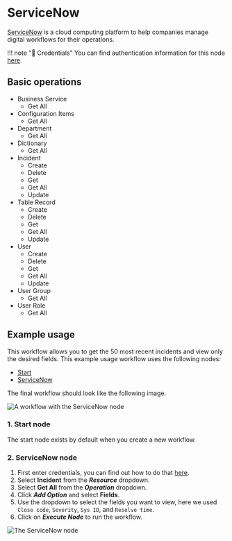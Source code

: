 # ServiceNow

[ServiceNow](https://www.servicenow.com/) is a cloud computing platform to help companies manage digital workflows for their operations.

!!! note "🔑 Credentials"
    You can find authentication information for this node [here](/integrations/credentials/serviceNow/).


## Basic operations

* Business Service
    * Get All
* Configuration Items
    * Get All
* Department
    * Get All
* Dictionary
    * Get All
* Incident
    * Create
    * Delete
    * Get
    * Get All
    * Update
* Table Record
    * Create
    * Delete
    * Get
    * Get All
    * Update
* User
    * Create
    * Delete
    * Get
    * Get All
    * Update
* User Group
    * Get All
* User Role
    * Get All

## Example usage

This workflow allows you to get the 50 most recent incidents and view only the desired fields. This example usage workflow uses the following nodes:

- [Start](/integrations/core-nodes/n8n-nodes-base.start/)
- [ServiceNow]()

The final workflow should look like the following image.

![A workflow with the ServiceNow node](/_images/integrations/nodes/servicenow/workflow.png)

### 1. Start node

The start node exists by default when you create a new workflow.

### 2. ServiceNow node

1. First enter credentials, you can find out how to do that [here](/integrations/credentials/serviceNow/).
2. Select **Incident** from the ***Resource*** dropdown.
3. Select **Get All** from the ***Operation*** dropdown.
4. Click ***Add Option*** and select **Fields**.
5. Use the dropdown to select the fields you want to view, here we used `Close code`, `Severity`, `Sys ID`, and `Resolve time`.
6. Click on ***Execute Node*** to run the workflow.

![The ServiceNow node](/_images/integrations/nodes/servicenow/servicenow_node.png)
